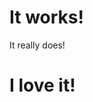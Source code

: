 <!-- TITLE: Cool Test 1 -->
<!-- SUBTITLE: A quick summary of Cool Test 1 -->

# It works!
It really does!
# I love it!